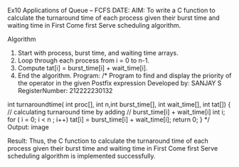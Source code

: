 Ex10 Applications of Queue – FCFS
DATE:
AIM:
To write a C function to calculate the turnaround time of each process given their burst time and waiting time in First Come first Serve scheduling algorithm.

Algorithm
1. Start with process, burst time, and waiting time arrays. 
2. Loop through each process from i = 0 to n-1. 
3. Compute tat[i] = burst_time[i] + wait_time[i]. 
4. End the algorithm.
Program:
/*
Program to find and display the priority of the operator in the given Postfix expression
Developed by: SANJAY S
RegisterNumber: 212222230132

int turnaroundtime( int proc[], int n,int burst_time[], int wait_time[], int tat[]) { 
   // calculating turnaround time by adding 
   // burst_time[i] + wait_time[i] 
   int i; 
   for ( i = 0; i < n ; i++) 
   tat[i] = burst_time[i] + wait_time[i]; 
   return 0; 
} 
*/
Output:
image

Result:
Thus, the C function to calculate the turnaround time of each process given their burst time and waiting time in First Come first Serve scheduling algorithm is implemented successfully.
